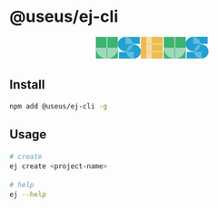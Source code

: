 # @useus/ej-cli


<div align="center">
  <a href="https://github.com/ZhongxuYang/ej-cli">
    <img src="https://raw.githubusercontent.com/ZhongxuYang/images/dev/common/useus.svg" width="200px" />
  </a>
</div>

## Install
```sh
npm add @useus/ej-cli -g
```

## Usage
```sh
# create
ej create <project-name>

# help
ej --help
```
